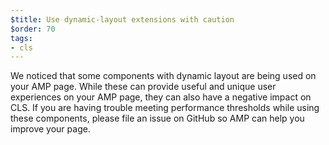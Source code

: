 ```yaml
---
$title: Use dynamic-layout extensions with caution 
$order: 70
tags:
- cls
---
```

We noticed that some components
with dynamic layout are being used on your AMP page. While these can provide
useful and unique user experiences on your AMP page, they can also have a
negative impact on CLS. If you are having trouble meeting performance
thresholds while using these components, please file an issue on GitHub so AMP
can help you improve your page. 

